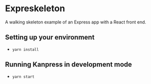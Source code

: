 # Expreskeleton

A walking skeleton example of an Express app with a React front end.

## Setting up your environment
* `yarn install`

## Running Kanpress in development mode
* `yarn start`
